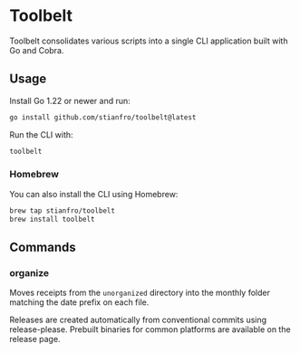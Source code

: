 # Toolbelt

Toolbelt consolidates various scripts into a single CLI application built with Go and Cobra.

## Usage

Install Go 1.22 or newer and run:

```bash
go install github.com/stianfro/toolbelt@latest
```

Run the CLI with:

```bash
toolbelt
```

### Homebrew

You can also install the CLI using Homebrew:

```bash
brew tap stianfro/toolbelt
brew install toolbelt
```

## Commands

### organize

Moves receipts from the `unorganized` directory into the monthly folder
matching the date prefix on each file.

Releases are created automatically from conventional commits using release-please.
Prebuilt binaries for common platforms are available on the release page.
